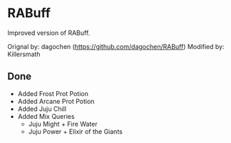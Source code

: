 # RABuff

Improved version of RABuff. 

Orignal by: dagochen (https://github.com/dagochen/RABuff)
Modified by: Killersmath

## Done

* Added Frost Prot Potion
* Added Arcane Prot Potion
* Added Juju Chill
* Added Mix Queries
  * Juju Might + Fire Water
  * Juju Power + Elixir of the Giants
